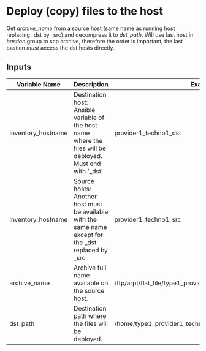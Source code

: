 # Deploy (copy) files to the host
Get *archive_name* from a source host (same name as running host replacing _dst by _src) and decompress it to *dst_path*.
Will use last host in *bastion* group to scp archive, therefore the order is important, the last bastion _must_ access the dst hosts directly.

## Inputs
|Variable Name|Description|Example|
|---|---|---|
|inventory_hostname|Destination host: Ansible variable of the host name where the files will be deployed. Must end with '_dst'|provider1_techno1_dst|
|inventory_hostname|Source hosts: Another host must be available with the same name except for the _dst replaced by _src|provider1_techno1_src|
|archive_name|Archive full name available on the source host.|/ftp/arpt/flat_file/type1_provider1_techno2.20211222.15.tgz|
|dst_path|Destination path where the files will be deployed.|/home/type1_provider1_techno1/flat_file|
